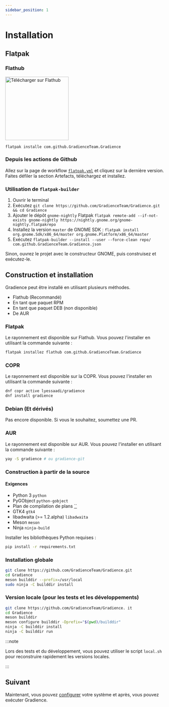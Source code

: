```yaml
---
sidebar_position: 1
---
```


# Installation

## Flatpak

### Flathub

<a href="https://flathub.org/apps/details/com.github.GradienceTeam.Gradience">
    <img width="200" alt="Télécharger sur Flathub" src="https://flathub.org/assets/badges/flathub-badge-i-en.svg"/>
</a>

```shell
flatpak installe com.github.GradienceTeam.Gradience
```

### Depuis les actions de Github

Allez sur la page de workflow [`flatpak.yml`](https://github.com/GradienceTeam/Gradience/actions/workflows/flatpak.yml) et cliquez sur la dernière version. Faites défiler la section Artefacts, téléchargez et installez.

### Utilisation de `flatpak-builder`

1. Ouvrir le terminal
2. Exécutez `git clone https://github.com/GradienceTeam/Gradience.git && cd Gradience`
3. Ajouter le dépôt `gnome-nightly` Flatpak `flatpak remote-add --if-not-exists gnome-nightly https://nightly.gnome.org/gnome-nightly.flatpakrepo`
4. Installez la version `master` de GNOME SDK : `flatpak install org.gnome.Sdk/x86_64/master org.gnome.Platform/x86_64/master`
5. Exécutez `flatpak-builder --install --user --force-clean repo/ com.github.GradienceTeam.Gradience.json`

Sinon, ouvrez le projet avec le constructeur GNOME, puis construisez et exécutez-le.

## Construction et installation

Gradience peut être installé en utilisant plusieurs méthodes.

- Flathub (Recommandé)
- En tant que paquet RPM
- En tant que paquet DEB (non disponible)
- De AUR

### Flatpak

Le rayonnement est disponible sur Flathub. Vous pouvez l'installer en utilisant la commande suivante :

```bash
flatpak installez flathub com.github.GradienceTeam.Gradience
```

### COPR

Le rayonnement est disponible sur la COPR. Vous pouvez l'installer en utilisant la commande suivante :

```bash
dnf copr active lyessaadi/gradience
dnf install gradience
```

### Debian (Et dérivés)

Pas encore disponible. Si vous le souhaitez, soumettez une PR.

### AUR

Le rayonnement est disponible sur AUR. Vous pouvez l'installer en utilisant la commande suivante :

```bash
yay -S gradience # ou gradience-git
```

### Construction à partir de la source

#### Exigences

- Python 3 `python`
- PyGObject `python-gobject`
- Plan de compilation de plans [``](https://jwestman.pages.gitlab.gnome.org/blueprint-compiler/setup.html)
- GTK4 `gtk4`
- libadwaita (>= 1.2.alpha) `libadwaita`
- Meson `meson`
- Ninja `ninja-build`

Installer les bibliothèques Python requises :

```sh
pip install -r requirements.txt
```

### Installation globale

```sh
git clone https://github.com/GradienceTeam/Gradience.git
cd Gradience
meson builddir --prefix=/usr/local
sudo ninja -C builddir install
```

### Version locale (pour les tests et les développements)

```sh
git clone https://github.com/GradienceTeam/Gradience. it
cd Gradience
meson builddir
meson configure builddir -Dprefix="$(pwd)/builddir"
ninja -C builddir install
ninja -C builddir run
```

:::note

Lors des tests et du développement, vous pouvez utiliser le script `local.sh` pour reconstruire rapidement les versions locales.

:::

## Suivant

Maintenant, vous pouvez [configurer](/docs/setup) votre système et après, vous pouvez exécuter Gradience.
